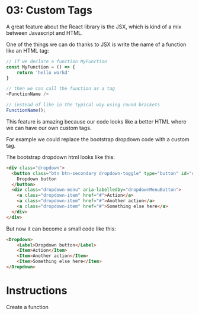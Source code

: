 # 03: Custom Tags

A great feature about the React library is the JSX, which is kind of a mix between Javascript and HTML.

One of the things we can do thanks to JSX is write the name of a function like an HTML tag:
```js
// if we declare a function MyFunction
const MyFunction = () => {
    return 'hello workd'
}

// then we can call the function as a tag
<FunctionName />

// instead of like in the typical way using round brackets
FunctionName();
```

This feature is amazing because our code looks like a better HTML where we can have our own custom tags.

For example we could replace the bootstrap dropdown code with a custom <Dropdown /> tag.

The bootstrap dropdown html looks like this:
```html
<div class="dropdown">
  <button class="btn btn-secondary dropdown-toggle" type="button" id="dropdownMenuButton" data-toggle="dropdown" aria-haspopup="true" aria-expanded="false">
    Dropdown button
  </button>
  <div class="dropdown-menu" aria-labelledby="dropdownMenuButton">
    <a class="dropdown-item" href="#">Action</a>
    <a class="dropdown-item" href="#">Another action</a>
    <a class="dropdown-item" href="#">Something else here</a>
  </div>
</div>
```
But now it can become a small code like this:
```html
<Dropdown>
    <Label>Dropdown button</Label>
    <Item>Action</Item>
    <Item>Another action</Item>
    <Item>Something else here</Item>
</Dropdown>
```

# Instructions

Create a function